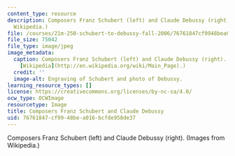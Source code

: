 ```yaml
---
content_type: resource
description: Composers Franz Schubert (left) and Claude Debussy (right). (Images from
  Wikipedia.)
file: /courses/21m-250-schubert-to-debussy-fall-2006/76761847cf9948bea016bcfde958de37_21m-250f06.jpg
file_size: 75042
file_type: image/jpeg
image_metadata:
  caption: Composers Franz Schubert (left) and Claude Debussy (right). (Images from
    [Wikipedia](http://en.wikipedia.org/wiki/Main_Page).)
  credit: ''
  image-alt: Engraving of Schubert and photo of Debussy.
learning_resource_types: []
license: https://creativecommons.org/licenses/by-nc-sa/4.0/
ocw_type: OCWImage
resourcetype: Image
title: Composers Franz Schubert and Claude Debussy
uid: 76761847-cf99-48be-a016-bcfde958de37
---
```

Composers Franz Schubert (left) and Claude Debussy (right). (Images from Wikipedia.)